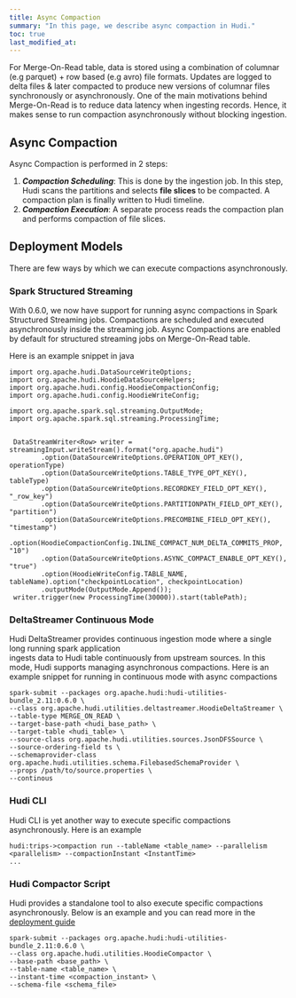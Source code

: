 ```yaml
---
title: Async Compaction
summary: "In this page, we describe async compaction in Hudi."
toc: true
last_modified_at:
---
```


For Merge-On-Read table, data is stored using a combination of columnar (e.g parquet) + row based (e.g avro) file formats.
Updates are logged to delta files & later compacted to produce new versions of columnar files synchronously or
asynchronously. One of the main motivations behind Merge-On-Read is to reduce data latency when ingesting records.
Hence, it makes sense to run compaction asynchronously without blocking ingestion.


## Async Compaction

Async Compaction is performed in 2 steps:

1. ***Compaction Scheduling***: This is done by the ingestion job. In this step, Hudi scans the partitions and selects **file
   slices** to be compacted. A compaction plan is finally written to Hudi timeline.
1. ***Compaction Execution***: A separate process reads the compaction plan and performs compaction of file slices.


## Deployment Models

There are few ways by which we can execute compactions asynchronously.

### Spark Structured Streaming

With 0.6.0, we now have support for running async compactions in Spark
Structured Streaming jobs. Compactions are scheduled and executed asynchronously inside the
streaming job.  Async Compactions are enabled by default for structured streaming jobs
on Merge-On-Read table.

Here is an example snippet in java

```properties
import org.apache.hudi.DataSourceWriteOptions;
import org.apache.hudi.HoodieDataSourceHelpers;
import org.apache.hudi.config.HoodieCompactionConfig;
import org.apache.hudi.config.HoodieWriteConfig;

import org.apache.spark.sql.streaming.OutputMode;
import org.apache.spark.sql.streaming.ProcessingTime;


 DataStreamWriter<Row> writer = streamingInput.writeStream().format("org.apache.hudi")
        .option(DataSourceWriteOptions.OPERATION_OPT_KEY(), operationType)
        .option(DataSourceWriteOptions.TABLE_TYPE_OPT_KEY(), tableType)
        .option(DataSourceWriteOptions.RECORDKEY_FIELD_OPT_KEY(), "_row_key")
        .option(DataSourceWriteOptions.PARTITIONPATH_FIELD_OPT_KEY(), "partition")
        .option(DataSourceWriteOptions.PRECOMBINE_FIELD_OPT_KEY(), "timestamp")
        .option(HoodieCompactionConfig.INLINE_COMPACT_NUM_DELTA_COMMITS_PROP, "10")
        .option(DataSourceWriteOptions.ASYNC_COMPACT_ENABLE_OPT_KEY(), "true")
        .option(HoodieWriteConfig.TABLE_NAME, tableName).option("checkpointLocation", checkpointLocation)
        .outputMode(OutputMode.Append());
 writer.trigger(new ProcessingTime(30000)).start(tablePath);
```

### DeltaStreamer Continuous Mode
Hudi DeltaStreamer provides continuous ingestion mode where a single long running spark application  
ingests data to Hudi table continuously from upstream sources. In this mode, Hudi supports managing asynchronous
compactions. Here is an example snippet for running in continuous mode with async compactions

```properties
spark-submit --packages org.apache.hudi:hudi-utilities-bundle_2.11:0.6.0 \
--class org.apache.hudi.utilities.deltastreamer.HoodieDeltaStreamer \
--table-type MERGE_ON_READ \
--target-base-path <hudi_base_path> \
--target-table <hudi_table> \
--source-class org.apache.hudi.utilities.sources.JsonDFSSource \
--source-ordering-field ts \
--schemaprovider-class org.apache.hudi.utilities.schema.FilebasedSchemaProvider \
--props /path/to/source.properties \
--continous
```

### Hudi CLI
Hudi CLI is yet another way to execute specific compactions asynchronously. Here is an example

```properties
hudi:trips->compaction run --tableName <table_name> --parallelism <parallelism> --compactionInstant <InstantTime>
...
```

### Hudi Compactor Script
Hudi provides a standalone tool to also execute specific compactions asynchronously. Below is an example and you can read more in the [deployment guide](https://hudi.apache.org/docs/next/deployment#compactions)

```properties
spark-submit --packages org.apache.hudi:hudi-utilities-bundle_2.11:0.6.0 \
--class org.apache.hudi.utilities.HoodieCompactor \
--base-path <base_path> \
--table-name <table_name> \
--instant-time <compaction_instant> \
--schema-file <schema_file>
```
